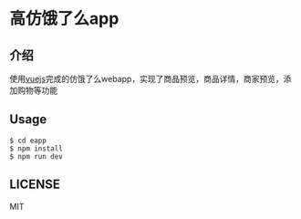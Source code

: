 # 高仿饿了么app

## 介绍

使用[vuejs](https://github.com/vuejs/vue)完成的仿饿了么webapp，实现了商品预览，商品详情，商家预览，添加购物等功能


## Usage

```
$ cd eapp
$ npm install
$ npm run dev
```

## LICENSE

MIT

